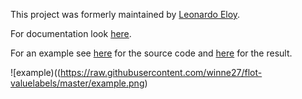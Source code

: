 This project was formerly maintained by [Leonardo Eloy](http://www.github.com/leonardoeloy).

For documentation look [here](https://github.com/winne27/flot-valuelabels/wiki).

For an example see [here](https://github.com/winne27/flot-valuelabels/blob/master/example.html) for the source code and [here](https://raw.githubusercontent.com/winne27/flot-valuelabels/master/example.png) for the result.

![example)((https://raw.githubusercontent.com/winne27/flot-valuelabels/master/example.png)
